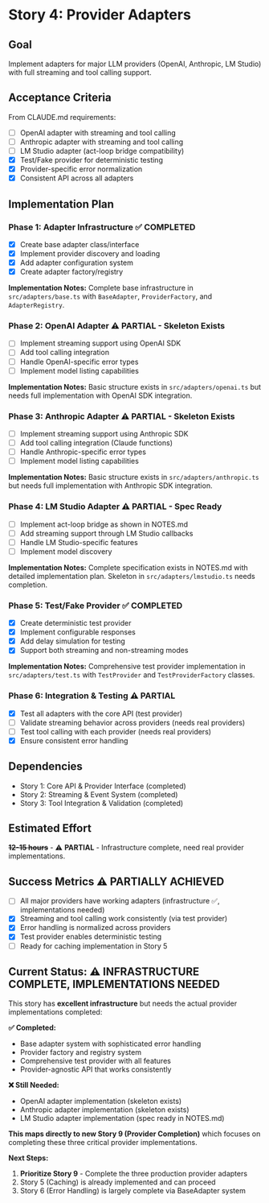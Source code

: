 # Story 4: Provider Adapters

## Goal

Implement adapters for major LLM providers (OpenAI, Anthropic, LM Studio) with full streaming and tool calling support.

## Acceptance Criteria

From CLAUDE.md requirements:

- [ ] OpenAI adapter with streaming and tool calling
- [ ] Anthropic adapter with streaming and tool calling
- [ ] LM Studio adapter (act-loop bridge compatibility)
- [x] Test/Fake provider for deterministic testing
- [x] Provider-specific error normalization
- [x] Consistent API across all adapters

## Implementation Plan

### Phase 1: Adapter Infrastructure ✅ COMPLETED

- [x] Create base adapter class/interface
- [x] Implement provider discovery and loading
- [x] Add adapter configuration system
- [x] Create adapter factory/registry

**Implementation Notes:** Complete base infrastructure in `src/adapters/base.ts` with `BaseAdapter`, `ProviderFactory`, and `AdapterRegistry`.

### Phase 2: OpenAI Adapter ⚠️ PARTIAL - Skeleton Exists

- [ ] Implement streaming support using OpenAI SDK
- [ ] Add tool calling integration
- [ ] Handle OpenAI-specific error types
- [ ] Implement model listing capabilities

**Implementation Notes:** Basic structure exists in `src/adapters/openai.ts` but needs full implementation with OpenAI SDK integration.

### Phase 3: Anthropic Adapter ⚠️ PARTIAL - Skeleton Exists

- [ ] Implement streaming support using Anthropic SDK
- [ ] Add tool calling integration (Claude functions)
- [ ] Handle Anthropic-specific error types
- [ ] Implement model listing capabilities

**Implementation Notes:** Basic structure exists in `src/adapters/anthropic.ts` but needs full implementation with Anthropic SDK integration.

### Phase 4: LM Studio Adapter ⚠️ PARTIAL - Spec Ready

- [ ] Implement act-loop bridge as shown in NOTES.md
- [ ] Add streaming support through LM Studio callbacks
- [ ] Handle LM Studio-specific features
- [ ] Implement model discovery

**Implementation Notes:** Complete specification exists in NOTES.md with detailed implementation plan. Skeleton in `src/adapters/lmstudio.ts` needs completion.

### Phase 5: Test/Fake Provider ✅ COMPLETED

- [x] Create deterministic test provider
- [x] Implement configurable responses
- [x] Add delay simulation for testing
- [x] Support both streaming and non-streaming modes

**Implementation Notes:** Comprehensive test provider implementation in `src/adapters/test.ts` with `TestProvider` and `TestProviderFactory` classes.

### Phase 6: Integration & Testing ⚠️ PARTIAL

- [x] Test all adapters with the core API (test provider)
- [ ] Validate streaming behavior across providers (needs real providers)
- [ ] Test tool calling with each provider (needs real providers)
- [x] Ensure consistent error handling

## Dependencies

- Story 1: Core API & Provider Interface (completed)
- Story 2: Streaming & Event System (completed)
- Story 3: Tool Integration & Validation (completed)

## Estimated Effort

**~~12-15 hours~~** - ⚠️ **PARTIAL** - Infrastructure complete, need real provider implementations.

## Success Metrics ⚠️ PARTIALLY ACHIEVED

- [ ] All major providers have working adapters (infrastructure ✅, implementations needed)
- [x] Streaming and tool calling work consistently (via test provider)
- [x] Error handling is normalized across providers
- [x] Test provider enables deterministic testing
- [ ] Ready for caching implementation in Story 5

## Current Status: ⚠️ INFRASTRUCTURE COMPLETE, IMPLEMENTATIONS NEEDED

This story has **excellent infrastructure** but needs the actual provider implementations completed:

**✅ Completed:**
- Base adapter system with sophisticated error handling
- Provider factory and registry system  
- Comprehensive test provider with all features
- Provider-agnostic API that works consistently

**❌ Still Needed:**
- OpenAI adapter implementation (skeleton exists)
- Anthropic adapter implementation (skeleton exists)  
- LM Studio adapter implementation (spec ready in NOTES.md)

**This maps directly to new Story 9 (Provider Completion)** which focuses on completing these three critical provider implementations.

**Next Steps:**
1. **Prioritize Story 9** - Complete the three production provider adapters
2. Story 5 (Caching) is already implemented and can proceed
3. Story 6 (Error Handling) is largely complete via BaseAdapter system